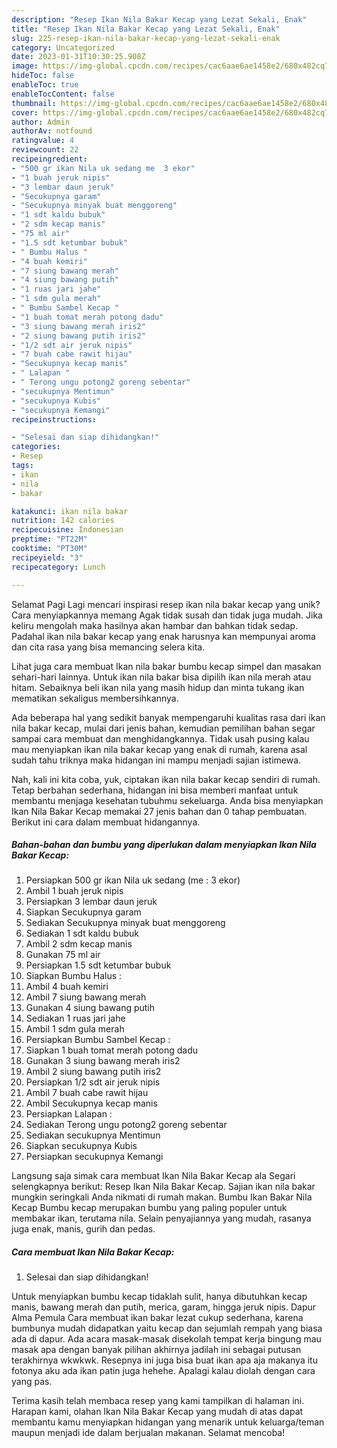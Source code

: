 ```yaml
---
description: "Resep Ikan Nila Bakar Kecap yang Lezat Sekali, Enak"
title: "Resep Ikan Nila Bakar Kecap yang Lezat Sekali, Enak"
slug: 225-resep-ikan-nila-bakar-kecap-yang-lezat-sekali-enak
category: Uncategorized
date: 2023-01-31T10:30:25.908Z
image: https://img-global.cpcdn.com/recipes/cac6aae6ae1458e2/680x482cq70/ikan-nila-bakar-kecap-foto-resep-utama.jpg
hideToc: false
enableToc: true
enableTocContent: false
thumbnail: https://img-global.cpcdn.com/recipes/cac6aae6ae1458e2/680x482cq70/ikan-nila-bakar-kecap-foto-resep-utama.jpg
cover: https://img-global.cpcdn.com/recipes/cac6aae6ae1458e2/680x482cq70/ikan-nila-bakar-kecap-foto-resep-utama.jpg
author: Admin
authorAv: notfound
ratingvalue: 4
reviewcount: 22
recipeingredient:
- "500 gr ikan Nila uk sedang me  3 ekor"
- "1 buah jeruk nipis"
- "3 lembar daun jeruk"
- "Secukupnya garam"
- "Secukupnya minyak buat menggoreng"
- "1 sdt kaldu bubuk"
- "2 sdm kecap manis"
- "75 ml air"
- "1.5 sdt ketumbar bubuk"
- " Bumbu Halus "
- "4 buah kemiri"
- "7 siung bawang merah"
- "4 siung bawang putih"
- "1 ruas jari jahe"
- "1 sdm gula merah"
- " Bumbu Sambel Kecap "
- "1 buah tomat merah potong dadu"
- "3 siung bawang merah iris2"
- "2 siung bawang putih iris2"
- "1/2 sdt air jeruk nipis"
- "7 buah cabe rawit hijau"
- "Secukupnya kecap manis"
- " Lalapan "
- " Terong ungu potong2 goreng sebentar"
- "secukupnya Mentimun"
- "secukupnya Kubis"
- "secukupnya Kemangi"
recipeinstructions:

- "Selesai dan siap dihidangkan!"
categories:
- Resep
tags:
- ikan
- nila
- bakar

katakunci: ikan nila bakar 
nutrition: 142 calories
recipecuisine: Indonesian
preptime: "PT22M"
cooktime: "PT30M"
recipeyield: "3"
recipecategory: Lunch

---
```



Selamat Pagi Lagi mencari inspirasi resep ikan nila bakar kecap yang unik? Cara menyiapkannya memang Agak tidak susah dan tidak juga mudah. Jika keliru mengolah maka hasilnya akan hambar dan bahkan tidak sedap. Padahal ikan nila bakar kecap yang enak harusnya kan mempunyai aroma dan cita rasa yang bisa memancing selera kita.


Lihat juga cara membuat Ikan nila bakar bumbu kecap simpel dan masakan sehari-hari lainnya. Untuk ikan nila bakar bisa dipilih ikan nila merah atau hitam. Sebaiknya beli ikan nila yang masih hidup dan minta tukang ikan mematikan sekaligus membersihkannya.

Ada beberapa hal yang sedikit banyak mempengaruhi kualitas rasa dari ikan nila bakar kecap, mulai dari jenis bahan, kemudian pemilihan bahan segar sampai cara membuat dan menghidangkannya. Tidak usah pusing kalau mau menyiapkan ikan nila bakar kecap yang enak di rumah, karena asal sudah tahu triknya maka hidangan ini mampu menjadi sajian istimewa.


Nah, kali ini kita coba, yuk, ciptakan ikan nila bakar kecap sendiri di rumah. Tetap berbahan sederhana, hidangan ini bisa memberi manfaat untuk membantu menjaga kesehatan tubuhmu sekeluarga. Anda bisa menyiapkan Ikan Nila Bakar Kecap memakai 27 jenis bahan dan 0 tahap pembuatan. Berikut ini cara dalam membuat hidangannya.

<!--inarticleads1-->

##### Bahan-bahan dan bumbu yang diperlukan dalam menyiapkan Ikan Nila Bakar Kecap:

1. Persiapkan 500 gr ikan Nila uk sedang (me : 3 ekor)
1. Ambil 1 buah jeruk nipis
1. Persiapkan 3 lembar daun jeruk
1. Siapkan Secukupnya garam
1. Sediakan Secukupnya minyak buat menggoreng
1. Sediakan 1 sdt kaldu bubuk
1. Ambil 2 sdm kecap manis
1. Gunakan 75 ml air
1. Persiapkan 1.5 sdt ketumbar bubuk
1. Siapkan  Bumbu Halus :
1. Ambil 4 buah kemiri
1. Ambil 7 siung bawang merah
1. Gunakan 4 siung bawang putih
1. Sediakan 1 ruas jari jahe
1. Ambil 1 sdm gula merah
1. Persiapkan  Bumbu Sambel Kecap :
1. Siapkan 1 buah tomat merah potong dadu
1. Gunakan 3 siung bawang merah iris2
1. Ambil 2 siung bawang putih iris2
1. Persiapkan 1/2 sdt air jeruk nipis
1. Ambil 7 buah cabe rawit hijau
1. Ambil Secukupnya kecap manis
1. Persiapkan  Lalapan :
1. Sediakan  Terong ungu potong2 goreng sebentar
1. Sediakan secukupnya Mentimun
1. Siapkan secukupnya Kubis
1. Persiapkan secukupnya Kemangi


Langsung saja simak cara membuat Ikan Nila Bakar Kecap ala Segari selengkapnya berikut: Resep Ikan Nila Bakar Kecap. Sajian ikan nila bakar mungkin seringkali Anda nikmati di rumah makan. Bumbu Ikan Bakar Nila Kecap Bumbu kecap merupakan bumbu yang paling populer untuk membakar ikan, terutama nila. Selain penyajiannya yang mudah, rasanya juga enak, manis, gurih dan pedas. 

<!--inarticleads2-->

##### Cara membuat Ikan Nila Bakar Kecap:


1. Selesai dan siap dihidangkan!

Untuk menyiapkan bumbu kecap tidaklah sulit, hanya dibutuhkan kecap manis, bawang merah dan putih, merica, garam, hingga jeruk nipis. Dapur Alma Pemula Cara membuat ikan bakar lezat cukup sederhana, karena bumbunya mudah didapatkan yaitu kecap dan sejumlah rempah yang biasa ada di dapur. Ada acara masak-masak disekolah tempat kerja bingung mau masak apa dengan banyak pilihan akhirnya jadilah ini sebagai putusan terakhirnya wkwkwk. Resepnya ini juga bisa buat ikan apa aja makanya itu fotonya aku ada ikan patin juga hehehe. Apalagi kalau diolah dengan cara yang pas. 

Terima kasih telah membaca resep yang kami tampilkan di halaman ini. Harapan kami, olahan Ikan Nila Bakar Kecap yang mudah di atas dapat membantu kamu menyiapkan hidangan yang menarik untuk keluarga/teman maupun menjadi ide dalam berjualan makanan. Selamat mencoba!
